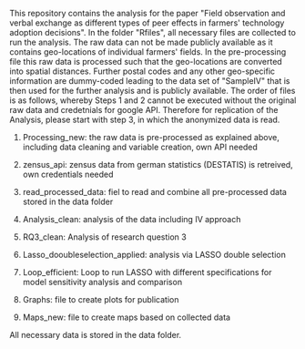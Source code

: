 This repository contains the analysis for the paper "Field observation and verbal exchange as different types of peer effects in farmers' technology adoption decisions".
In the folder "Rfiles", all necessary files are collected to run the analysis. 
The raw data can not be made publicly available as it contains geo-locations of individual farmers' fields.
In the pre-processing file this raw data is processed such that the geo-locations are converted into spatial distances. 
Further postal codes and any other geo-specific information are dummy-coded leading to the data set of "SampleIV" that is then used for the further analysis and is publicly available.
The order of files is as follows, whereby Steps 1 and 2 cannot be executed without the original raw data and credetnials for google API. Therefore for replication of the Analysis, please start with step 3, in which the anonymized data is read.

1. Processing_new: the raw data is pre-processed as explained above, including data cleaning and variable creation, own API needed
2. zensus_api: zensus data from german statistics (DESTATIS) is retreived, own credentials needed
   
4. read_processed_data: fiel to read and combine all pre-processed data stored in the data folder
5. Analysis_clean: analysis of the data including IV approach
6. RQ3_clean: Analysis of research question 3
7. Lasso_dooubleselection_applied: analysis via LASSO double selection
8. Loop_efficient: Loop to run LASSO with different specifications for model sensitivity analysis and comparison
9. Graphs: file to create plots for publication
10. Maps_new: file to create maps based on collected data

All necessary data is stored in the data folder.
